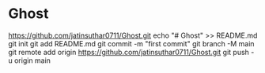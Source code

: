 # Ghost
https://github.com/jatinsuthar0711/Ghost.git
echo "# Ghost" >> README.md
git init
git add README.md
git commit -m "first commit"
git branch -M main
git remote add origin https://github.com/jatinsuthar0711/Ghost.git
git push -u origin main